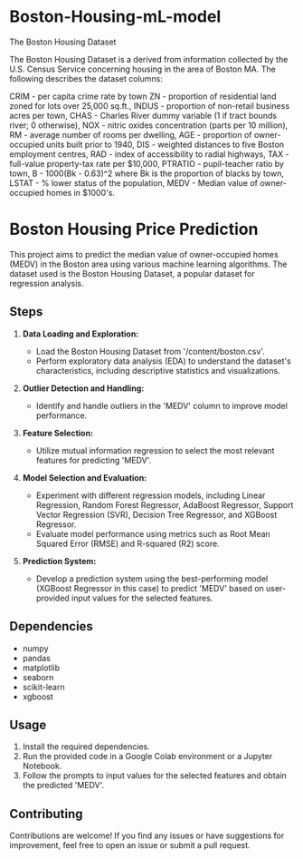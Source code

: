 # Boston-Housing-mL-model
The Boston Housing Dataset

The Boston Housing Dataset is a derived from information collected by the U.S. Census Service concerning housing in the area of Boston MA. The following describes the dataset columns:

CRIM - per capita crime rate by town
ZN - proportion of residential land zoned for lots over 25,000 sq.ft.,
INDUS - proportion of non-retail business acres per town,
CHAS - Charles River dummy variable (1 if tract bounds river; 0 otherwise),
NOX - nitric oxides concentration (parts per 10 million),
RM - average number of rooms per dwelling,
AGE - proportion of owner-occupied units built prior to 1940,
DIS - weighted distances to five Boston employment centres,
RAD - index of accessibility to radial highways,
TAX - full-value property-tax rate per $10,000,
PTRATIO - pupil-teacher ratio by town,
B - 1000(Bk - 0.63)^2 where Bk is the proportion of blacks by town,
LSTAT - % lower status of the population,
MEDV - Median value of owner-occupied homes in $1000's.

# Boston Housing Price Prediction

This project aims to predict the median value of owner-occupied homes (MEDV) in the Boston area using various machine learning algorithms. The dataset used is the Boston Housing Dataset, a popular dataset for regression analysis.

## Steps

1. **Data Loading and Exploration:**
   - Load the Boston Housing Dataset from '/content/boston.csv'.
   - Perform exploratory data analysis (EDA) to understand the dataset's characteristics, including descriptive statistics and visualizations.

2. **Outlier Detection and Handling:**
   - Identify and handle outliers in the 'MEDV' column to improve model performance.

3. **Feature Selection:**
   - Utilize mutual information regression to select the most relevant features for predicting 'MEDV'.

4. **Model Selection and Evaluation:**
   - Experiment with different regression models, including Linear Regression, Random Forest Regressor, AdaBoost Regressor, Support Vector Regression (SVR), Decision Tree Regressor, and XGBoost Regressor.
   - Evaluate model performance using metrics such as Root Mean Squared Error (RMSE) and R-squared (R2) score.

5. **Prediction System:**
   - Develop a prediction system using the best-performing model (XGBoost Regressor in this case) to predict 'MEDV' based on user-provided input values for the selected features.

## Dependencies

- numpy
- pandas
- matplotlib
- seaborn
- scikit-learn
- xgboost

## Usage

1. Install the required dependencies.
2. Run the provided code in a Google Colab environment or a Jupyter Notebook.
3. Follow the prompts to input values for the selected features and obtain the predicted 'MEDV'.

## Contributing

Contributions are welcome! If you find any issues or have suggestions for improvement, feel free to open an issue or submit a pull request.
